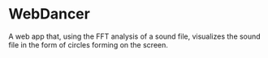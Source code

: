 # WebDancer
A web app that, using the FFT analysis of a sound file, visualizes the sound file in the form of circles forming on the screen.
